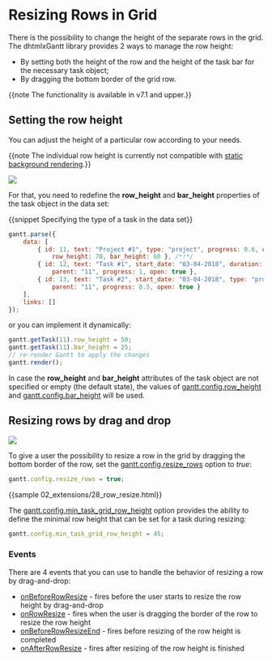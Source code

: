 Resizing Rows in Grid
============================

There is the possibility to change the height of the separate rows in the grid. <br>
The dhtmlxGantt library provides 2 ways to manage the row height:

- By setting both the height of the row and the height of the task bar for the necessary task object;
- By dragging the bottom border of the grid row.

{{note The functionality is available in v7.1 and upper.}}

Setting the row height
------------------------

You can adjust the height of a particular row according to your needs.

{{note The individual row height is currently not compatible with [static background rendering](api/gantt_static_background_config.md).}}

<img src="desktop/row_height.png"/>

For that, you need to redefine the **row_height** and **bar_height** properties of the task object in the data set:  

{{snippet   Specifying the type of a task in the data set}}
~~~js
gantt.parse({
	data: [
		{ id: 11, text: "Project #1", type: "project", progress: 0.6, open: true, 
			row_height: 70, bar_height: 60 }, /*!*/
		{ id: 12, text: "Task #1", start_date: "03-04-2018", duration: "5", 
			parent: "11", progress: 1, open: true },
		{ id: 13, text: "Task #2", start_date: "03-04-2018", type: "project", 
			parent: "11", progress: 0.5, open: true }
	],
	links: []
});
~~~

or you can implement it dynamically:

~~~js
gantt.getTask(11).row_height = 50;
gantt.getTask(11).bar_height = 25;
// re-render Gantt to apply the changes
gantt.render();
~~~

In case the **row_height** and **bar_height** attributes of the task object are not specified or empty (the default state), the values of [gantt.config.row_height](api/gantt_row_height_config.md) and [gantt.config.bar_height](api/gantt_bar_height_config.md) will be used.

Resizing rows by drag and drop
---------------------------------

<img src="desktop/resize_row.png"/>

To give a user the possibility to resize a row in the grid by dragging the bottom border of the row, set the [gantt.config.resize_rows](api/gantt_resize_rows_config.md) option to *true*:

~~~js
gantt.config.resize_rows = true;
~~~

{{sample 02_extensions/28_row_resize.html}}

The [gantt.config.min_task_grid_row_height](api/gantt_min_task_grid_row_height_config.md) option provides the ability to define the minimal row height that can be set for a task during resizing:

~~~js
gantt.config.min_task_grid_row_height = 45;
~~~

### Events

There are 4 events that you can use to handle the behavior of resizing a row by drag-and-drop:

- [onBeforeRowResize](api/gantt_onbeforerowresize_event.md) - fires before the user starts to resize the row height by drag-and-drop
- [onRowResize](api/gantt_onrowresize_event.md) - fires when the user is dragging the border of the row to resize the row height
- [onBeforeRowResizeEnd](api/gantt_onbeforerowresizeend_event.md) - fires before resizing of the row height is completed
- [onAfterRowResize](api/gantt_onafterrowresize_event.md) - fires after resizing of the row height is finished
